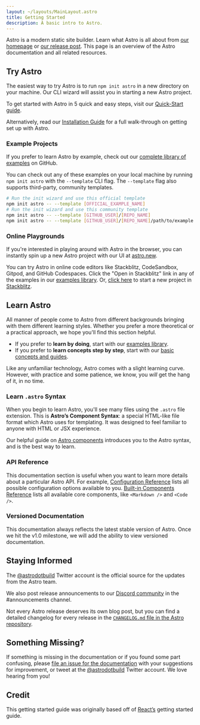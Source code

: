 ```yaml
---
layout: ~/layouts/MainLayout.astro
title: Getting Started
description: A basic intro to Astro.
---
```


Astro is a modern static site builder. Learn what Astro is all about from [our homepage](https://astro.build/) or [our release post](https://astro.build/blog/introducing-astro). This page is an overview of the Astro documentation and all related resources.

## Try Astro

The easiest way to try Astro is to run `npm init astro` in a new directory on your machine. Our CLI wizard will assist you in starting a new Astro project.

To get started with Astro in 5 quick and easy steps, visit our [Quick-Start guide](/en/quick-start).

Alternatively, read our [Installation Guide](/en/installation) for a full walk-through on getting set up with Astro.

### Example Projects

If you prefer to learn Astro by example, check out our [complete library of examples](https://github.com/withastro/astro/tree/main/examples) on GitHub.

You can check out any of these examples on your local machine by running `npm init astro` with the `--template` CLI flag. The `--template` flag also supports third-party, community templates.

```bash
# Run the init wizard and use this official template
npm init astro -- --template [OFFICIAL_EXAMPLE_NAME]
# Run the init wizard and use this community template
npm init astro -- --template [GITHUB_USER]/[REPO_NAME]
npm init astro -- --template [GITHUB_USER]/[REPO_NAME]/path/to/example
```

### Online Playgrounds

If you're interested in playing around with Astro in the browser, you can instantly spin up a new Astro project with our UI at [astro.new](https://astro.new/).

You can try Astro in online code editors like Stackblitz, CodeSandbox, Gitpod, and GitHub Codespaces. Click the "Open in Stackblitz" link in any of the examples in our [examples library](https://github.com/withastro/astro/tree/main/examples). Or, [click here](https://stackblitz.com/fork/astro) to start a new project in [Stackblitz](https://stackblitz.com/fork/astro).

## Learn Astro

All manner of people come to Astro from different backgrounds bringing with them different learning styles. Whether you prefer a more theoretical or a practical approach, we hope you'll find this section helpful.

- If you prefer to **learn by doing**, start with our [examples library](https://github.com/withastro/astro/tree/main/examples).
- If you prefer to **learn concepts step by step**, start with our [basic concepts and guides](/en/core-concepts/project-structure).

Like any unfamiliar technology, Astro comes with a slight learning curve. However, with practice and some patience, we know, you _will_ get the hang of it, in no time.

### Learn `.astro` Syntax

When you begin to learn Astro, you'll see many files using the `.astro` file extension. This is **Astro’s Component Syntax**: a special HTML-like file format which Astro uses for templating. It was designed to feel familiar to anyone with HTML or JSX experience.

Our helpful guide on [Astro components](/en/core-concepts/astro-components) introduces you to the Astro syntax, and is the best way to learn.

### API Reference

This documentation section is useful when you want to learn more details about a particular Astro API. For example, [Configuration Reference](/en/reference/configuration-reference) lists all possible configuration options available to you. [Built-in Components Reference](/en/reference/builtin-components) lists all available core components, like `<Markdown />` and `<Code />`.

### Versioned Documentation

This documentation always reflects the latest stable version of Astro. Once we hit the v1.0 milestone, we will add the ability to view versioned documentation.

## Staying Informed

The [@astrodotbuild](https://twitter.com/astrodotbuild) Twitter account is the official source for the updates from the Astro team.

We also post release announcements to our [Discord community](https://astro.build/chat) in the #announcements channel.

Not every Astro release deserves its own blog post, but you can find a detailed changelog for every release in the [`CHANGELOG.md` file in the Astro repository](https://github.com/withastro/astro/blob/main/packages/astro/CHANGELOG.md).

## Something Missing?

If something is missing in the documentation or if you found some part confusing, please [file an issue for the documentation](https://github.com/withastro/astro/issues/new/choose) with your suggestions for improvement, or tweet at the [@astrodotbuild](https://twitter.com/astrodotbuild) Twitter account. We love hearing from you!

## Credit

This getting started guide was originally based off of [React’s](https://reactjs.org/) getting started guide.

